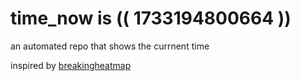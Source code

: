 # time_now is (( 1733194800664 ))

an automated repo that shows the currnent time

inspired by [breakingheatmap](https://github.com/breakingheatmap/breakingheatmap)